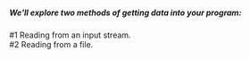 ##### We'll explore two methods of getting data into your program:
#1 Reading from an input stream.  
#2 Reading from a file.  
